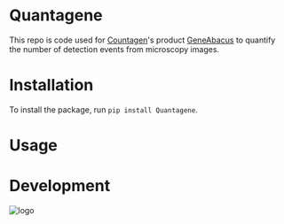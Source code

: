 # Quantagene
This repo is code used for [Countagen](https://countagen.com)'s product [GeneAbacus](https://countagen.com/product/) to quantify the number of detection events from microscopy images. 

# Installation
To install the package, run `pip install Quantagene`.

# Usage

# Development
![logo](images/logo.png)
